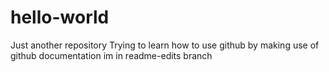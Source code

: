 # hello-world
Just another repository
Trying to learn how to use github
by making use of github documentation
im in readme-edits branch
